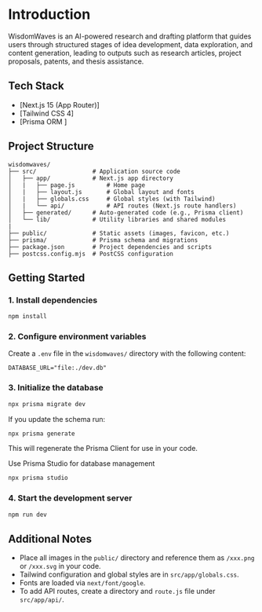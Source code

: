 # Introduction

WisdomWaves is an AI-powered research and drafting platform that guides users through structured stages of idea development, data exploration, and content generation, leading to outputs such as research articles, project proposals, patents, and thesis assistance.

## Tech Stack
- [Next.js 15 (App Router)]
- [Tailwind CSS 4]
- [Prisma ORM ]
## Project Structure

```
wisdomwaves/
├── src/                # Application source code
│   ├── app/            # Next.js app directory
│   |   ├── page.js         # Home page
│   |   ├── layout.js       # Global layout and fonts
│   |   ├── globals.css     # Global styles (with Tailwind)
│   |   └── api/            # API routes (Next.js route handlers)
│   ├── generated/      # Auto-generated code (e.g., Prisma client)
│   └── lib/            # Utility libraries and shared modules
|
├── public/             # Static assets (images, favicon, etc.)
├── prisma/             # Prisma schema and migrations
├── package.json        # Project dependencies and scripts
├── postcss.config.mjs  # PostCSS configuration

```

## Getting Started

### 1. Install dependencies

```bash
npm install
```

### 2. Configure environment variables

Create a `.env` file in the `wisdomwaves/` directory with the following content:

```
DATABASE_URL="file:./dev.db"
```

### 3. Initialize the database

```bash
npx prisma migrate dev
```
If you update the schema  run:
  ```bash
  npx prisma generate
  ```
  This will regenerate the Prisma Client for use in your code.

  Use Prisma Studio for database management 

```bash
npx prisma studio
```


### 4. Start the development server

```bash
npm run dev
```


## Additional Notes
- Place all images in the `public/` directory and reference them as `/xxx.png` or `/xxx.svg` in your code.
- Tailwind configuration and global styles are in `src/app/globals.css`.
- Fonts are loaded via `next/font/google`.
- To add API routes, create a directory and `route.js` file under `src/app/api/`.



